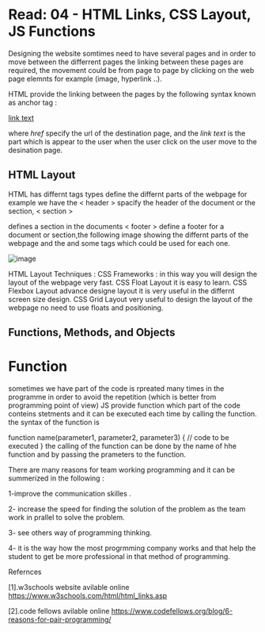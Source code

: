 # Read: 04 - HTML Links, CSS Layout, JS Functions

Designing the website somtimes need to have several pages and in order to move between the differrent pages the linking between these pages are required,
the movement could be from page to page by clicking on the web page elemnts for example (image, hyperlink ..).

HTML provide the linking between the pages by the following syntax known as anchor tag  :

<a href="url">link text</a>

where *href* specify the url of the destination page, and the *link text* is the part which is appear to the user when the user click on the user move to the desination page. 


## HTML Layout

HTML has differnt tags types define the differnt parts of the webpage for example we have the < header  > spacify the header of the document or the section, < section >

defines a section in the documents < footer > define a footer for a document or section,the following image showing the differnt parts of the webpage and the and some tags 
which could be used for each one. 

![image](https://user-images.githubusercontent.com/86604843/127259237-df04f6c3-609b-40bd-bf15-94f0eb9dfc48.png)


HTML Layout Techniques :
CSS Frameworks : in this way you will design the layout of the webpage very fast.
CSS Float Layout it is easy to learn.
CSS Flexbox Layout advance designe layout it is very useful in the differnt screen size design.
CSS Grid Layout very useful to design the layout of the webpage no need to use floats and positioning.


## Functions, Methods, and Objects


# Function 

sometimes we have part of the code is rpreated many times in the programme in  order to avoid the repetition (which is better from programming point of view) 
JS provide function  which  part of the code conteins stetments and it can be executed each time by calling the function. the syntax of the function is 

function name(parameter1, parameter2, parameter3) {
  // code to be executed
}
 the calling of the function can be done by the name of hhe function and  by passing the prameters to the function.








There are many reasons for team working programming and it can be summerized in the following :

1-improve the communication skilles .

2- increase the speed for finding the solution of the problem as the team work in prallel to solve the problem.

3- see others way of programming thinking.

4- it is the way how the most progrmming company works and that help the student to get be more professional in that method of programming.



Refernces 

[1].w3schools website avilable online https://www.w3schools.com/html/html_links.asp 

[2].code fellows avilable online https://www.codefellows.org/blog/6-reasons-for-pair-programming/
